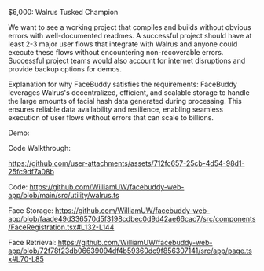 $6,000: Walrus Tusked Champion

We want to see a working project that compiles and builds without obvious errors with well-documented readmes. A successful project should have at least 2-3 major user flows that integrate with Walrus and anyone could execute these flows without encountering non-recoverable errors. Successful project teams would also account for internet disruptions and provide backup options for demos.

Explanation for why FaceBuddy satisfies the requirements:
FaceBuddy leverages Walrus's decentralized, efficient, and scalable storage to handle the large amounts of facial hash data generated during processing. This ensures reliable data availability and resilience, enabling seamless execution of user flows without errors that can scale to billions.

Demo:

Code Walkthrough:


https://github.com/user-attachments/assets/712fc657-25cb-4d54-98d1-25fc9df7a08b



Code:
https://github.com/WilliamUW/facebuddy-web-app/blob/main/src/utility/walrus.ts

Face Storage:
https://github.com/WilliamUW/facebuddy-web-app/blob/faade49d336570d5f3198cdbec0d9d42ae66cac7/src/components/FaceRegistration.tsx#L132-L144

Face Retrieval:
https://github.com/WilliamUW/facebuddy-web-app/blob/72f78f23db06639094df4b59360dc9f856307141/src/app/page.tsx#L70-L85
